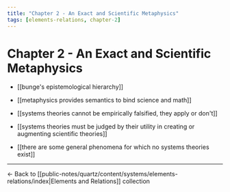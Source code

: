 ```yaml
---
title: "Chapter 2 - An Exact and Scientific Metaphysics"
tags: [elements-relations, chapter-2]
---
```


# Chapter 2 - An Exact and Scientific Metaphysics


- [[bunge's epistemological hierarchy]]
- [[metaphysics provides semantics to bind science and math]]


- [[systems theories cannot be empirically falsified, they apply or don't]]
- [[systems theories must be judged by their utility in creating or augmenting scientific theories]]


- [[there are some general phenomena for which no systems theories exist]]

---

← Back to [[public-notes/quartz/content/systems/elements-relations/index|Elements and Relations]] collection 